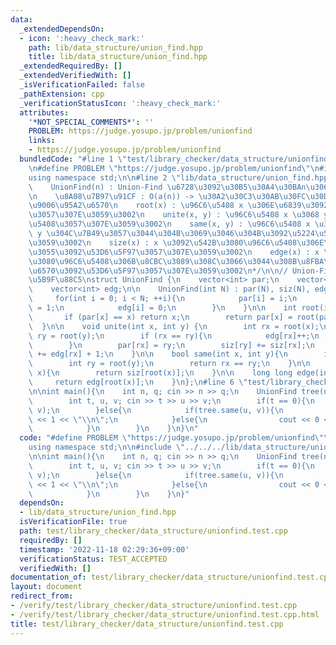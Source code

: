 ```yaml
---
data:
  _extendedDependsOn:
  - icon: ':heavy_check_mark:'
    path: lib/data_structure/union_find.hpp
    title: lib/data_structure/union_find.hpp
  _extendedRequiredBy: []
  _extendedVerifiedWith: []
  _isVerificationFailed: false
  _pathExtension: cpp
  _verificationStatusIcon: ':heavy_check_mark:'
  attributes:
    '*NOT_SPECIAL_COMMENTS*': ''
    PROBLEM: https://judge.yosupo.jp/problem/unionfind
    links:
    - https://judge.yosupo.jp/problem/unionfind
  bundledCode: "#line 1 \"test/library_checker/data_structure/unionfind.test.cpp\"\
    \n#define PROBLEM \"https://judge.yosupo.jp/problem/unionfind\"\n#include <bits/stdc++.h>\n\
    using namespace std;\n\n#line 2 \"lib/data_structure/union_find.hpp\"\n\n/* \n\
    \    UnionFind(n) : Union-Find \u6728\u3092\u30B5\u30A4\u30BAn\u3067\u69CB\u7BC9\
    \n    \u8A08\u7B97\u91CF : O(a(n)) -> \u30A2\u30C3\u30AB\u30FC\u30DE\u30F3\u306E\
    \u9006\u95A2\u6570\n    root(x) : \u96C6\u5408 x \u306E\u6839\u3092\u53D6\u5F97\
    \u3057\u307E\u3059\u3002\n    unite(x, y) : \u96C6\u5408 x \u3068 y \u3092\u4F75\
    \u5408\u3057\u307E\u3059\u3002\n    same(x, y) : \u96C6\u5408 x \u3068 \u96C6\u5408\
    \ y \u304C\u7B49\u3057\u3044\u304B\u3069\u3046\u304B\u3092\u5224\u5B9A\u3057\u307E\
    \u3059\u3002\n    size(x) : x \u3092\u542B\u3080\u96C6\u5408\u306E\u5927\u304D\
    \u3055\u3092\u53D6\u5F97\u3057\u307E\u3059\u3002\n    edge(x) : x \u3092\u542B\
    \u3080\u96C6\u5408\u306B\u8CBC\u3089\u308C\u3066\u3044\u308B\u8FBA\u306E\u672C\
    \u6570\u3092\u53D6\u5F97\u3057\u307E\u3059\u3002\n*/\n\n// Union-Find \u6728\u306E\
    \u5B9F\u88C5\nstruct UnionFind {\n    vector<int> par;\n    vector<int> siz;\n\
    \    vector<int> edg;\n\n    UnionFind(int N) : par(N), siz(N), edg(N) {\n   \
    \     for(int i = 0; i < N; ++i){\n            par[i] = i;\n            siz[i]\
    \ = 1;\n            edg[i] = 0;\n        }\n    }\n\n    int root(int x) {\n \
    \       if (par[x] == x) return x;\n        return par[x] = root(par[x]);\n  \
    \  }\n\n    void unite(int x, int y) {\n        int rx = root(x);\n        int\
    \ ry = root(y);\n        if (rx == ry){\n            edg[rx]++;\n            return;\n\
    \        }\n        par[rx] = ry;\n        siz[ry] += siz[rx];\n        edg[ry]\
    \ += edg[rx] + 1;\n    }\n\n    bool same(int x, int y){\n        int rx = root(x);\n\
    \        int ry = root(y);\n        return rx == ry;\n    }\n\n    long long size(int\
    \ x){\n        return siz[root(x)];\n    }\n\n    long long edge(int x){\n   \
    \     return edg[root(x)];\n    }\n};\n#line 6 \"test/library_checker/data_structure/unionfind.test.cpp\"\
    \n\nint main(){\n    int n, q; cin >> n >> q;\n    UnionFind tree(n);\n    while(q--){\n\
    \        int t, u, v; cin >> t >> u >> v;\n        if(t == 0){\n            tree.unite(u,\
    \ v);\n        }else{\n            if(tree.same(u, v)){\n                cout\
    \ << 1 << \"\\n\";\n            }else{\n                cout << 0 << \"\\n\";\n\
    \            }\n        }\n    }\n}\n"
  code: "#define PROBLEM \"https://judge.yosupo.jp/problem/unionfind\"\n#include <bits/stdc++.h>\n\
    using namespace std;\n\n#include \"../../../lib/data_structure/union_find.hpp\"\
    \n\nint main(){\n    int n, q; cin >> n >> q;\n    UnionFind tree(n);\n    while(q--){\n\
    \        int t, u, v; cin >> t >> u >> v;\n        if(t == 0){\n            tree.unite(u,\
    \ v);\n        }else{\n            if(tree.same(u, v)){\n                cout\
    \ << 1 << \"\\n\";\n            }else{\n                cout << 0 << \"\\n\";\n\
    \            }\n        }\n    }\n}"
  dependsOn:
  - lib/data_structure/union_find.hpp
  isVerificationFile: true
  path: test/library_checker/data_structure/unionfind.test.cpp
  requiredBy: []
  timestamp: '2022-11-18 02:29:36+09:00'
  verificationStatus: TEST_ACCEPTED
  verifiedWith: []
documentation_of: test/library_checker/data_structure/unionfind.test.cpp
layout: document
redirect_from:
- /verify/test/library_checker/data_structure/unionfind.test.cpp
- /verify/test/library_checker/data_structure/unionfind.test.cpp.html
title: test/library_checker/data_structure/unionfind.test.cpp
---
```

